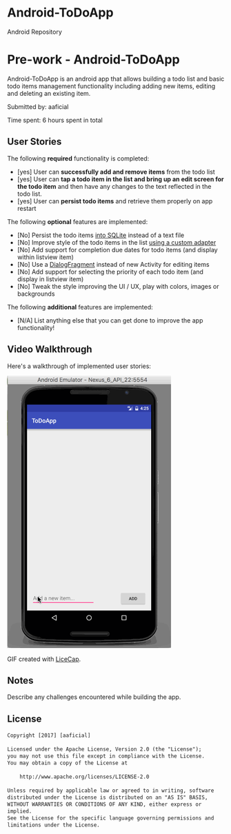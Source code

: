 # Android-ToDoApp
Android Repository
# Pre-work - Android-ToDoApp

Android-ToDoApp is an android app that allows building a todo list and basic todo items management functionality including adding new items, editing and deleting an existing item.

Submitted by: aaficial

Time spent: 6 hours spent in total

## User Stories

The following **required** functionality is completed:

* [yes] User can **successfully add and remove items** from the todo list
* [yes] User can **tap a todo item in the list and bring up an edit screen for the todo item** and then have any changes to the text reflected in the todo list.
* [yes] User can **persist todo items** and retrieve them properly on app restart

The following **optional** features are implemented:

* [No] Persist the todo items [into SQLite](http://guides.codepath.com/android/Persisting-Data-to-the-Device#sqlite) instead of a text file
* [No] Improve style of the todo items in the list [using a custom adapter](http://guides.codepath.com/android/Using-an-ArrayAdapter-with-ListView)
* [No] Add support for completion due dates for todo items (and display within listview item)
* [No] Use a [DialogFragment](http://guides.codepath.com/android/Using-DialogFragment) instead of new Activity for editing items
* [No] Add support for selecting the priority of each todo item (and display in listview item)
* [No] Tweak the style improving the UI / UX, play with colors, images or backgrounds

The following **additional** features are implemented:

* [N/A] List anything else that you can get done to improve the app functionality!

## Video Walkthrough 

Here's a walkthrough of implemented user stories:

<img src='https://github.com/aaficial/Android-ToDoApp/blob/master/aaficial_todoapp.gif' title='Video Walkthrough' width='' alt='Video Walkthrough' />

GIF created with [LiceCap](http://www.cockos.com/licecap/).

## Notes

Describe any challenges encountered while building the app.

## License

    Copyright [2017] [aaficial]

    Licensed under the Apache License, Version 2.0 (the "License");
    you may not use this file except in compliance with the License.
    You may obtain a copy of the License at

        http://www.apache.org/licenses/LICENSE-2.0

    Unless required by applicable law or agreed to in writing, software
    distributed under the License is distributed on an "AS IS" BASIS,
    WITHOUT WARRANTIES OR CONDITIONS OF ANY KIND, either express or implied.
    See the License for the specific language governing permissions and
    limitations under the License.
